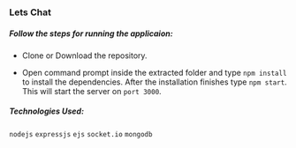 ### Lets Chat

##### Follow the steps for running the applicaion:

- Clone or Download the repository.

- Open command prompt inside the extracted folder and type `npm install` to install the dependencies.
  After the installation finishes type `npm start`. This will start the server on `port 3000`.

##### Technologies Used:

`nodejs` `expressjs` `ejs` `socket.io` `mongodb`